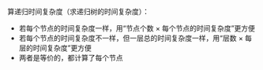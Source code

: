 算递归时间复杂度（求递归树的时间复杂度）：

- 若每个节点的时间复杂度一样，用“节点个数 × 每个节点的时间复杂度”更方便
- 若每个节点的时间复杂度不一样，但一层总的时间复杂度一样，用“层数 × 每层的时间复杂度”更方便
- 两者是等价的，都计算了每个节点